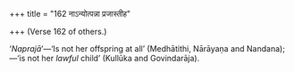 +++
title = "162 नाऽन्योत्पन्ना प्रजास्तीह"

+++
(Verse 162 of others.)

‘*Naprajā*’—‘Is not her offspring at all’ (Medhātithi, Nārāyaṇa and
Nandana);—‘is not her *lawful* child’ (Kullūka and Govindarāja).


